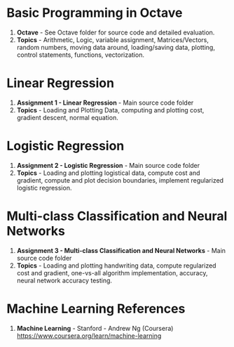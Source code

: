 #   Basic Programming in Octave	
1.  **Octave**      - See Octave folder for source code and detailed evaluation. 
2.  **Topics** 		- Arithmetic, Logic, variable assignment, Matrices/Vectors, random numbers, moving data around, loading/saving data, plotting, control statements, functions, vectorization. 

#  Linear Regression
1.  **Assignment 1 - Linear Regression**  - Main source code folder
2.  **Topics** - Loading and Plotting Data, computing and plotting cost, gradient descent, normal equation. 

#  Logistic Regression
1.  **Assignment 2 - Logistic Regression**  - Main source code folder
2.  **Topics**	- Loading and plotting logistical data, compute cost and gradient, compute and plot decision boundaries, implement regularized logistic regression. 

#  Multi-class Classification and Neural Networks
1.  **Assignment 3 - Multi-class Classification and Neural Networks**  - Main source code folder
2.  **Topics**	- Loading and plotting handwriting data, compute regularized cost and gradient, one-vs-all algorithm implementation, accuracy, neural network accuracy testing.   

# Machine Learning References
1.  **Machine Learning** - Stanford - Andrew Ng (Coursera)   
    https://www.coursera.org/learn/machine-learning